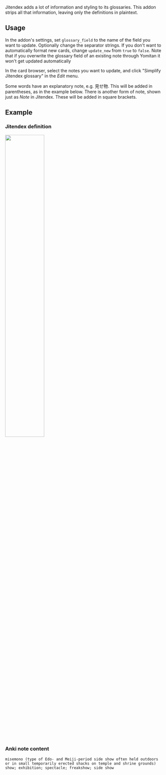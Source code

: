 Jitendex adds a lot of information and styling to its glossaries. This addon
strips all that information, leaving only the definitions in plaintext.

## Usage

In the addon's settings, set `glossary_field` to the name of the field you want
to update. Optionally change the separator strings. If you don't want to
automatically format new cards, change `update_new` from `true` to `false`.
Note that if you overwrite the glossary field of an existing
note through Yomitan it won't get updated automatically

In the card browser, select the notes you want to update, and click "Simplify
Jitendex glossary" in the *Edit* menu.

Some words have an explanatory note, e.g. 見せ物. This will be added in
parentheses, as in the example below. There is another form of note, shown just
as *Note* in Jitendex. These will be added in square brackets.

## Example

### Jitendex definition

<img src="https://github.com/user-attachments/assets/5d767b6b-bfb7-4198-9a09-e48109b2c4b0" width=50% height=50%>

### Anki note content

```
misemono (type of Edo- and Meiji-period side show often held outdoors or in small temporarily erected shacks on temple and shrine grounds)
show; exhibition; spectacle; freakshow; side show
```
